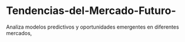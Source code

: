 # Tendencias-del-Mercado-Futuro-
Analiza modelos predictivos y oportunidades emergentes en diferentes mercados, 
